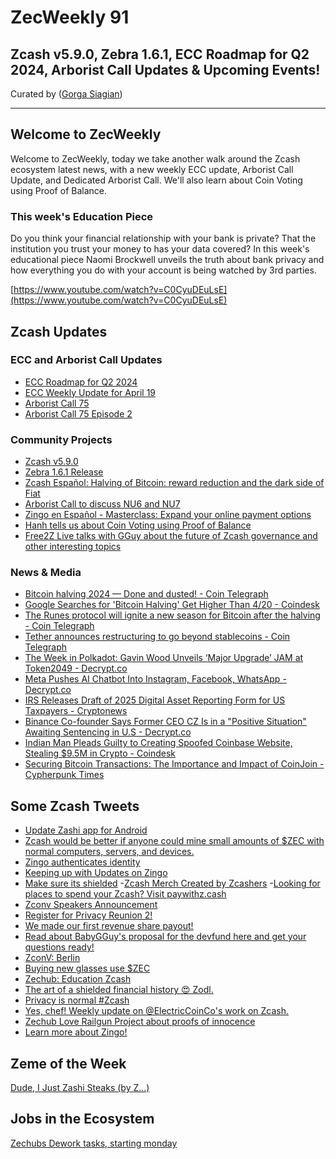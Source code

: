 # ZecWeekly 91

Zcash v5.9.0, Zebra 1.6.1, ECC Roadmap for Q2 2024, Arborist Call Updates & Upcoming Events!
---

Curated by ([Gorga Siagian](https://twitter.com/GianGorga))

---

##  Welcome to ZecWeekly

Welcome to ZecWeekly, today we take another walk around the Zcash ecosystem latest news, with a new weekly ECC update, Arborist Call Update, and Dedicated Arborist Call. We'll also learn about Coin Voting using Proof of Balance. 

### This week's Education Piece 
Do you think your financial relationship with your bank is private? That the institution you trust your money to has your data covered? In this week's educational piece Naomi Brockwell unveils the truth about bank privacy and how everything you do with your account is being watched by 3rd parties.

[https://www.youtube.com/watch?v=C0CyuDEuLsE](https://www.youtube.com/watch?v=C0CyuDEuLsE)


## Zcash Updates

### ECC and Arborist Call Updates
- [ECC Roadmap for Q2 2024](https://forum.zcashcommunity.com/t/ecc-roadmap-for-q2-2024/47465/1)
- [ECC Weekly Update for April 19](https://forum.zcashcommunity.com/t/yes-chef-ecc-weekly-update-for-april-19/47477/1)
- [Arborist Call 75](https://discord.com/events/978714252934258779/1220480096926695484)
- [Arborist Call 75 Episode 2](https://discord.com/events/978714252934258779/1230560782119604255) 



### Community Projects

- [Zcash v5.9.0](https://github.com/zcash/zcash/releases/tag/v5.9.0)
- [Zebra 1.6.1 Release](https://zfnd.org/zebra-1-6-1-release/)
- [Zcash Español: Halving of Bitcoin: reward reduction and the dark side of Fiat](https://zcashesp.com/halving-de-bitcoin-reduccion-de-la-recompensa-y-el-lado-oscuro-del-fiat/)
- [Arborist Call to discuss NU6 and NU7](https://forum.zcashcommunity.com/t/arborist-call-to-discuss-nu6-and-nu7/47428/14)
- [Zingo en Español - Masterclass: Expand your online payment options ](https://www.youtube.com/watch?v=VZVKSn1KuNk)
- [Hanh tells us about Coin Voting using Proof of Balance](https://www.youtube.com/watch?v=hBU3uBIzDfU)
- [Free2Z Live talks with GGuy about the future of Zcash governance and other interesting topics](https://free2z.cash/free2z/zpage/2024-04-15-free2z-live-with-gguy)

### News & Media
- [Bitcoin halving 2024 — Done and dusted! - Coin Telegraph](https://cointelegraph.com/news/bitcoin-halving-2024-completion-confirmed) 
- [Google Searches for 'Bitcoin Halving' Get Higher Than 4/20 - Coindesk](https://www.coindesk.com/consensus-magazine/2024/04/19/google-searches-for-bitcoin-halving-get-higher-than-420/?_gl=1*9an8a3*_up*MQ..*_ga*MTY1MzQ5MjMzNy4xNzEzNjEzNDE2*_ga_VM3STRYVN8*MTcxMzYxMzQxNi4xLjAuMTcxMzYxMzQxNi4wLjAuMTAwMTQwNzQ1Mg..) 
- [The Runes protocol will ignite a new season for Bitcoin after the halving  - Coin Telegraph](https://cointelegraph.com/news/runes-protocol-ignite-new-season-bitcoin-after-halving)
-  [Tether announces restructuring to go beyond stablecoins - Coin Telegraph](https://cointelegraph.com/news/tether-restructuring-go-beyond-stablecoin)
-  [The Week in Polkadot: Gavin Wood Unveils ‘Major Upgrade’ JAM at Token2049 - Decrypt.co](https://decrypt.co/227221/the-week-in-polkadot-gavin-wood-unveils-major-upgrade-jam-at-token2049)
-  [Meta Pushes AI Chatbot Into Instagram, Facebook, WhatsApp - Decrypt.co](https://decrypt.co/227119/meta-ai-assistant-chatbot-instagram-facebook-whatsapp-llama-3)
-  [IRS Releases Draft of 2025 Digital Asset Reporting Form for US Taxpayers - Cryptonews
](https://cryptonews.com/news/irs-releases-draft-of-2025-digital-asset-reporting-form-for-us-taxpayers.htm)
- [Binance Co-founder Says Former CEO CZ Is in a "Positive Situation" Awaiting Sentencing in U.S - Decrypt.co](https://decrypt.co/news-explorer?pinned=562301&title=binance-co-founder-says-former-ceo-cz-is-in-a-positive-situation-awaiting-sentencing-in-us)
- [Indian Man Pleads Guilty to Creating Spoofed Coinbase Website, Stealing $9.5M in Crypto - Coindesk](https://www.coindesk.com/policy/2024/04/19/indian-man-pleads-guilty-to-creating-spoofed-coinbase-website-stealing-95m-in-crypto/)
- [Securing Bitcoin Transactions: The Importance and Impact of CoinJoin - Cypherpunk Times](https://www.cypherpunktimes.com/securing-bitcoin-transactions-the-importance-and-impact-of-coinjoin/)


## Some Zcash Tweets

- [Update Zashi app for Android](https://x.com/zcash/status/1781354318878441489)
- [Zcash would be better if anyone could mine small amounts of $ZEC with normal computers, servers, and devices.](https://x.com/free2zcash/status/1779741380728033582)
- [Zingo authenticates identity](https://x.com/Lexaleth/status/1781166139831177562)
- [Keeping up with Updates on Zingo ](https://twitter.com/Lexaleth/status/1780071918336438561)
- [Make sure its shielded](https://x.com/ZecHub/status/1781245981327016102)
-[Zcash Merch Created by Zcashers](https://x.com/paywithzcash/status/1780655643038273948)
-[Looking for places to spend your Zcash? Visit paywithz.cash](https://x.com/zcash/status/1780697249661530180)
- [Zconv Speakers Announcement](https://x.com/ZcashFoundation/status/1781321599838245173)
- [Register for Privacy Reunion 2!](https://x.com/ZecHub/status/1780238770530385922)
- [We made our first revenue share payout! ](https://x.com/free2zcash/status/1781377977542115757)
- [Read about BabyGGuy's proposal for the devfund here and get your questions ready!](https://x.com/free2zcash/status/1779983360095600828)
- [ZconV: Berlin](https://x.com/ZFAVClub/status/1780894840886001821)
- [Buying new glasses use $ZEC](https://x.com/gordonesTV/status/1780733487454298270)
- [Zechub: Education Zcash](https://x.com/zcashbrazil/status/1781452806047600938) 
- [The art of a shielded financial history 😍 Zodl.](https://x.com/z2zcash/status/1781626242636091414)
- [Privacy is normal #Zcash](https://x.com/zaos1004/status/1781623072128471215)
- [Yes, chef! Weekly update on @ElectricCoinCo's work on Zcash.](https://x.com/jswihart/status/1781491144699883842)
- [Zechub Love Railgun Project about proofs of innocence](https://twitter.com/ZecHub/status/1779896661076054181)
- [Learn more about Zingo!](https://twitter.com/ZingoLabEsp/status/1780401142570057753)

## Zeme of the Week

[Dude, I Just Zashi Steaks (by Z...)](https://discord.com/channels/978714252934258779/1164618932150349974/1230566007681319012)

## Jobs in the Ecosystem

[Zechubs Dework tasks, starting monday](https://dework.zechub.org/)
